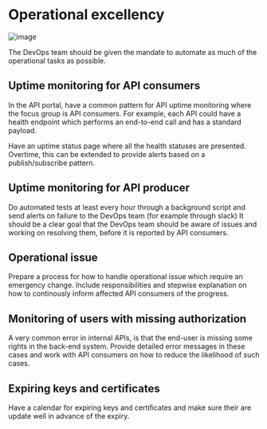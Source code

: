 # Operational excellency
![image](https://user-images.githubusercontent.com/1133607/120791606-b32d6500-c534-11eb-8d6e-7ca2caef5fb5.png)

The DevOps team should be given the mandate to automate as much of the operational tasks as possible. 

## Uptime monitoring for API consumers
In the API portal, have a common pattern for API uptime monitoring where the focus group is API consumers. For example, each API could have a health endpoint which performs an end-to-end call and has a standard payload. 

Have an uptime status page where all the health statuses are presented.
Overtime, this can be extended to provide alerts based on a publish/subscribe pattern. 

## Uptime monitoring for API producer
Do automated tests at least every hour through a background script and send alerts on failure to the DevOps team (for example through slack)
It should be a clear goal that the DevOps team should be aware of issues and working on resolving them, before it is reported by API consumers.


## Operational issue
Prepare a process for how to handle operational issue which require an emergency change. 
Include responsibilities and stepwise explanation on how to continously inform affected API consumers of the progress.

## Monitoring of users with missing authorization
A very common error in internal APIs, is that the end-user is missing some rights in the back-end system. 
Provide detailed error messages in these cases and work with API consumers on how to reduce the likelihood of such cases.

## Expiring keys and certificates
Have a calendar for expiring keys and certificates and make sure their are update well in advance of the expiry.
